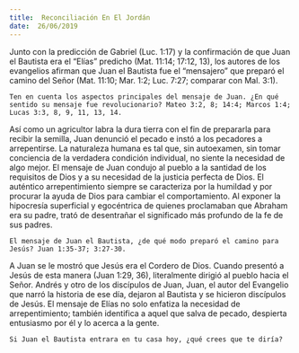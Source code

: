 ```yaml
---
title:  Reconciliación En El Jordán
date:  26/06/2019
---
```


Junto con la predicción de Gabriel (Luc. 1:17) y la confirmación de que Juan el Bautista era el “Elías” predicho (Mat. 11:14; 17:12, 13), los autores de los evangelios afirman que Juan el Bautista fue el “mensajero” que preparó el camino del Señor (Mat. 11:10; Mar. 1:2; Luc. 7:27; comparar con Mal. 3:1).

`Ten en cuenta los aspectos principales del mensaje de Juan. ¿En qué sentido su mensaje fue revolucionario? Mateo 3:2, 8; 14:4; Marcos 1:4; Lucas 3:3, 8, 9, 11, 13, 14.`

Así como un agricultor labra la dura tierra con el fin de prepararla para recibir la semilla, Juan denunció el pecado e instó a los pecadores a arrepentirse. La naturaleza humana es tal que, sin autoexamen, sin tomar conciencia de la verdadera condición individual, no siente la necesidad de algo mejor. El mensaje de Juan condujo al pueblo a la santidad de los requisitos de Dios y a su necesidad de la justicia perfecta de Dios. El auténtico arrepentimiento siempre se caracteriza por la humildad y por procurar la ayuda de Dios para cambiar el comportamiento. Al exponer la hipocresía superficial y egocéntrica de quienes proclamaban que Abraham era su padre, trató de desentrañar el significado más profundo de la fe de sus padres.

`El mensaje de Juan el Bautista, ¿de qué modo preparó el camino para Jesús? Juan 1:35-37; 3:27-30.`

A Juan se le mostró que Jesús era el Cordero de Dios. Cuando presentó a Jesús de esta manera (Juan 1:29, 36), literalmente dirigió al pueblo hacia el Señor. Andrés y otro de los discípulos de Juan, Juan, el autor del Evangelio que narró la historia de ese día, dejaron al Bautista y se hicieron discípulos de Jesús. El mensaje de Elías no solo enfatiza la necesidad de arrepentimiento; también identifica a aquel que salva de pecado, despierta entusiasmo por él y lo acerca a la gente.

`Si Juan el Bautista entrara en tu casa hoy, ¿qué crees que te diría?`